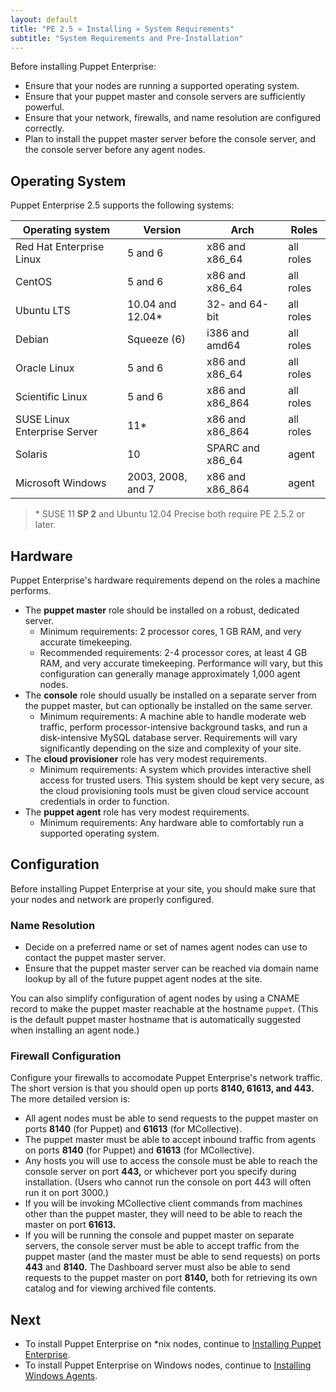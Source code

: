 ```yaml
---
layout: default
title: "PE 2.5 » Installing » System Requirements"
subtitle: "System Requirements and Pre-Installation"
---
```


Before installing Puppet Enterprise:

* Ensure that your nodes are running a supported operating system.
* Ensure that your puppet master and console servers are sufficiently powerful.
* Ensure that your network, firewalls, and name resolution are configured correctly.
* Plan to install the puppet master server before the console server, and the console server before any agent nodes.

Operating System
-----

Puppet Enterprise 2.5 supports the following systems:

|       Operating system       |  Version          |       Arch        |   Roles   |
|------------------------------|-------------------|-------------------|-----------|
| Red Hat Enterprise Linux     | 5 and 6           | x86 and x86\_64   | all roles |
| CentOS                       | 5 and 6           | x86 and x86\_64   | all roles |
| Ubuntu LTS                   | 10.04 and 12.04\* | 32- and 64-bit    | all roles |
| Debian                       | Squeeze (6)       | i386 and amd64    | all roles |
| Oracle Linux                 | 5 and 6           | x86 and x86\_64   | all roles |
| Scientific Linux             | 5 and 6           | x86 and x86\_864  | all roles |
| SUSE Linux Enterprise Server | 11\*              | x86 and x86\_864  | all roles |
| Solaris                      | 10                | SPARC and x86\_64 | agent     |
| Microsoft Windows            | 2003, 2008, and 7 | x86 and x86\_864  | agent     |

> \* SUSE 11 **SP 2** and Ubuntu 12.04 Precise both require PE 2.5.2 or later.

Hardware
-----

Puppet Enterprise's hardware requirements depend on the roles a machine performs. 

* The **puppet master** role should be installed on a robust, dedicated server.
    * Minimum requirements: 2 processor cores, 1 GB RAM, and very accurate timekeeping.
    * Recommended requirements: 2-4 processor cores, at least 4 GB RAM, and very accurate timekeeping. Performance will vary, but this configuration can generally manage approximately 1,000 agent nodes.
* The **console** role should usually be installed on a separate server from the puppet master, but can optionally be installed on the same server.
    * Minimum requirements: A machine able to handle moderate web traffic, perform processor-intensive background tasks, and run a disk-intensive MySQL database server. Requirements will vary significantly depending on the size and complexity of your site.
* The **cloud provisioner** role has very modest requirements.
    * Minimum requirements: A system which provides interactive shell access for trusted users. This system should be kept very secure, as the cloud provisioning tools must be given cloud service account credentials in order to function.
* The **puppet agent** role has very modest requirements.
    * Minimum requirements: Any hardware able to comfortably run a supported operating system.


Configuration
-----

Before installing Puppet Enterprise at your site, you should make sure that your nodes and network are properly configured.

### Name Resolution

* Decide on a preferred name or set of names agent nodes can use to contact the puppet master server.
* Ensure that the puppet master server can be reached via domain name lookup by all of the future puppet agent nodes at the site.

You can also simplify configuration of agent nodes by using a CNAME record to make the puppet master reachable at the hostname `puppet`. (This is the default puppet master hostname that is automatically suggested when installing an agent node.)

### Firewall Configuration

Configure your firewalls to accomodate Puppet Enterprise's network traffic. The short version is that you should open up ports **8140, 61613, and 443.** The more detailed version is:

* All agent nodes must be able to send requests to the puppet master on ports **8140** (for Puppet) and **61613** (for MCollective).
* The puppet master must be able to accept inbound traffic from agents on ports **8140** (for Puppet) and **61613** (for MCollective).
* Any hosts you will use to access the console must be able to reach the console server on port **443,** or whichever port you specify during installation. (Users who cannot run the console on port 443 will often run it on port 3000.)
* If you will be invoking MCollective client commands from machines other than the puppet master, they will need to be able to reach the master on port **61613.**
* If you will be running the console and puppet master on separate servers, the console server must be able to accept traffic from the puppet master (and the master must be able to send requests) on ports **443** and **8140.** The Dashboard server must also be able to send requests to the puppet master on port **8140,** both for retrieving its own catalog and for viewing archived file contents.


Next
----

* To install Puppet Enterprise on \*nix nodes, continue to [Installing Puppet Enterprise](./install_basic.html).
* To install Puppet Enterprise on Windows nodes, continue to [Installing Windows Agents](./install_windows.html).
